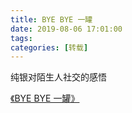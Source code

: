 ```yaml
---
title: BYE BYE 一罐
date: 2019-08-06 17:01:00
tags:
categories: [转载]
---
```


纯银对陌生人社交的感悟


[《BYE BYE 一罐》](https://www.notion.so/BYE-BYE-eeec764624d3432bb300b662d9d9bd2b)